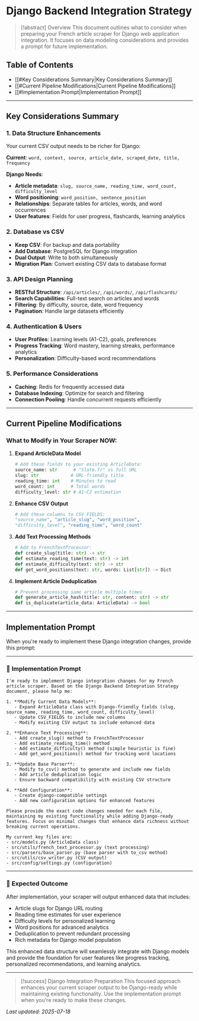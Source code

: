 # Django Backend Integration Strategy

> [!abstract] Overview
> This document outlines what to consider when preparing your French article scraper for Django web application integration. It focuses on data modeling considerations and provides a prompt for future implementation.

## Table of Contents
- [[#Key Considerations Summary|Key Considerations Summary]]
- [[#Current Pipeline Modifications|Current Pipeline Modifications]]
- [[#Implementation Prompt|Implementation Prompt]]

---

## Key Considerations Summary

### 1. **Data Structure Enhancements**
Your current CSV output needs to be richer for Django:

**Current**: `word, context, source, article_date, scraped_date, title, frequency`

**Django Needs**: 
- **Article metadata**: `slug, source_name, reading_time, word_count, difficulty_level`
- **Word positioning**: `word_position, sentence_position` 
- **Relationships**: Separate tables for articles, words, and word occurrences
- **User features**: Fields for user progress, flashcards, learning analytics

### 2. **Database vs CSV**
- **Keep CSV**: For backup and data portability
- **Add Database**: PostgreSQL for Django integration
- **Dual Output**: Write to both simultaneously
- **Migration Plan**: Convert existing CSV data to database format

### 3. **API Design Planning**
- **RESTful Structure**: `/api/articles/`, `/api/words/`, `/api/flashcards/`
- **Search Capabilities**: Full-text search on articles and words
- **Filtering**: By difficulty, source, date, word frequency
- **Pagination**: Handle large datasets efficiently

### 4. **Authentication & Users**
- **User Profiles**: Learning levels (A1-C2), goals, preferences
- **Progress Tracking**: Word mastery, learning streaks, performance analytics
- **Personalization**: Difficulty-based word recommendations

### 5. **Performance Considerations**
- **Caching**: Redis for frequently accessed data
- **Database Indexing**: Optimize for search and filtering
- **Connection Pooling**: Handle concurrent requests efficiently

---

## Current Pipeline Modifications

### What to Modify in Your Scraper NOW:

1. **Expand ArticleData Model**
   ```python
   # Add these fields to your existing ArticleData:
   source_name: str      # "Slate.fr" vs full URL
   slug: str            # URL-friendly title
   reading_time: int    # Minutes to read
   word_count: int      # Total words
   difficulty_level: str # A1-C2 estimation
   ```

2. **Enhance CSV Output**
   ```python
   # Add these columns to CSV_FIELDS:
   "source_name", "article_slug", "word_position", 
   "difficulty_level", "reading_time", "word_count"
   ```

3. **Add Text Processing Methods**
   ```python
   # Add to FrenchTextProcessor:
   def create_slug(title: str) -> str
   def estimate_reading_time(text: str) -> int
   def estimate_difficulty(text: str) -> str
   def get_word_positions(text: str, words: List[str]) -> Dict
   ```

4. **Implement Article Deduplication**
   ```python
   # Prevent processing same article multiple times
   def generate_article_hash(title: str, content: str) -> str
   def is_duplicate(article_data: ArticleData) -> bool
   ```

---

## Implementation Prompt

When you're ready to implement these Django integration changes, provide this prompt:

---

### 🤖 **Implementation Prompt**

```
I'm ready to implement Django integration changes for my French article scraper. Based on the Django Backend Integration Strategy document, please help me:

1. **Modify Current Data Models**:
   - Expand ArticleData class with Django-friendly fields (slug, source_name, reading_time, word_count, difficulty_level)
   - Update CSV_FIELDS to include new columns
   - Modify existing CSV output to include enhanced data

2. **Enhance Text Processing**:
   - Add create_slug() method to FrenchTextProcessor
   - Add estimate_reading_time() method
   - Add estimate_difficulty() method (simple heuristic is fine)
   - Add get_word_positions() method for tracking word locations

3. **Update Base Parser**:
   - Modify to_csv() method to generate and include new fields
   - Add article deduplication logic
   - Ensure backward compatibility with existing CSV structure

4. **Add Configuration**:
   - Create django-compatible settings
   - Add new configuration options for enhanced features

Please provide the exact code changes needed for each file, maintaining my existing functionality while adding Django-ready features. Focus on minimal changes that enhance data richness without breaking current operations.

My current key files are:
- src/models.py (ArticleData class)
- src/utils/french_text_processor.py (text processing)
- src/parsers/base_parser.py (base parser with to_csv method)
- src/utils/csv_writer.py (CSV output)
- src/config/settings.py (configuration)
```

---

### 🎯 **Expected Outcome**

After implementation, your scraper will output enhanced data that includes:
- Article slugs for Django URL routing
- Reading time estimates for user experience
- Difficulty levels for personalized learning
- Word positions for advanced analytics
- Deduplication to prevent redundant processing
- Rich metadata for Django model population

This enhanced data structure will seamlessly integrate with Django models and provide the foundation for user features like progress tracking, personalized recommendations, and learning analytics.

---

> [!success] Django Integration Preparation
> This focused approach enhances your current scraper output to be Django-ready while maintaining existing functionality. Use the implementation prompt when you're ready to make these changes.

*Last updated: 2025-07-18*
